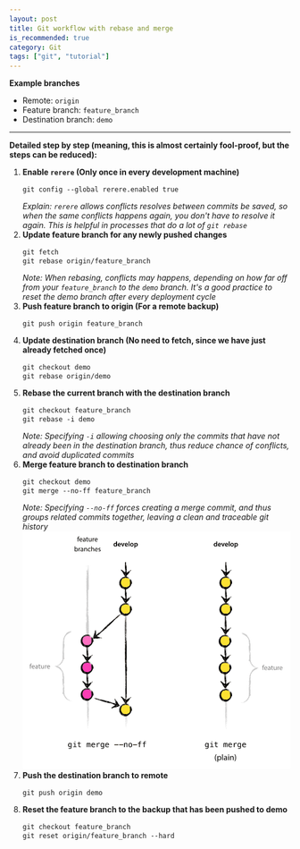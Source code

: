 ```yaml
---
layout: post
title: Git workflow with rebase and merge
is_recommended: true
category: Git
tags: ["git", "tutorial"]
---
```


**Example branches**

* Remote: `origin`
* Feature branch: `feature_branch`
* Destination branch: `demo`

---

**Detailed step by step (meaning, this is almost certainly fool-proof, but the steps can be reduced):**

1. **Enable `rerere` (Only once in every development machine)**
    ```
    git config --global rerere.enabled true
    ```
    _Explain: `rerere` allows conflicts resolves between commits be saved, so when the same conflicts happens again, you don't have to resolve it again. This is helpful in processes that do a lot of `git rebase`_
2. **Update feature branch for any newly pushed changes**
    ```
    git fetch
    git rebase origin/feature_branch
    ```
    _Note: When rebasing, conflicts may happens, depending on how far off from your `feature_branch` to the `demo` branch. It's a good practice to reset the demo branch after every deployment cycle_
3. **Push feature branch to origin (For a remote backup)**
    ```
    git push origin feature_branch
    ```
4. **Update destination branch (No need to fetch, since we have just already fetched once)**
    ```
    git checkout demo
    git rebase origin/demo
    ```
5. **Rebase the current branch with the destination branch**
    ```
    git checkout feature_branch
    git rebase -i demo
    ```
    _Note: Specifying `-i` allowing choosing only the commits that have not already been in the destination branch, thus reduce chance of conflicts, and avoid duplicated commits_
6. **Merge feature branch  to destination branch**
    ```
    git checkout demo
    git merge --no-ff feature_branch
    ```
    _Note: Specifying `--no-ff` forces creating a merge commit, and thus groups related commits together, leaving a clean and traceable git history_
    ![Compare non-fast-forwarded with fast-forwarded merging](/public/images/merge-without-ff.png)
7. **Push the destination branch to remote**
    ```
    git push origin demo
    ```
8. **Reset the feature branch to the backup that has been pushed to demo**
    ```
    git checkout feature_branch
    git reset origin/feature_branch --hard
    ```
